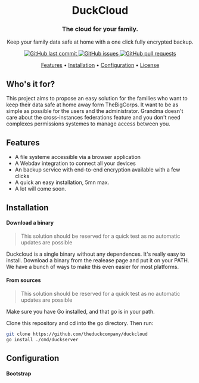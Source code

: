 <div align="center">

# DuckCloud

<h3 align='center'> The cloud for your family. </h3>

Keep your family data safe at home with a one click fully encrypted backup.<br/>

<p align="center">
    <a href="https://github.com/theduckcompany/duckcloud/commits/master">
    <img src="https://img.shields.io/github/last-commit/theduckcompany/duckcloud.svg?style=flat-square&logo=github&logoColor=white"
         alt="GitHub last commit">
    <a href="https://github.com/theduckcompany/duckcloud/issues">
    <img src="https://img.shields.io/github/issues-raw/theduckcompany/duckcloud.svg?style=flat-square&logo=github&logoColor=white"
         alt="GitHub issues">
    <a href="https://github.com/theduckcompany/duckcloud/pulls">
    <img src="https://img.shields.io/github/issues-pr-raw/theduckcompany/duckcloud.svg?style=flat-square&logo=github&logoColor=white"
         alt="GitHub pull requests">
</p>
      
<p align="center">
  <a href="#features">Features</a> •  
  <a href="#installation">Installation</a> •
  <a href="#configuration">Configuration</a> •
  <a href="#license">License</a>
</p>

</div>

## Who's it for?

This project aims to propose an easy solution for the families who want to keep their data safe at home away form TheBigCorps. It want to be as simple
as possible for the users and the administrator. Grandma doesn't care about the cross-instances federations feature and you don't need complexes permissions
systemes to manage access between you. 



## Features
- A file systeme accessible via a browser application
- A Webdav integration to connect all your devices
- An backup service with end-to-end encryption available with a few clicks
- A quick an easy installation, 5mn max.
- A lot will come soon.

## Installation



#### Download a binary

> This solution should be reserved for a quick test as no automatic updates are possible

Duckcloud is a single binary without any dependences. It's really easy to install. Download a binary from the realease page and put it on your PATH. We have a bunch 
of ways to make this even easier for most platforms. 


#### From sources

> This solution should be reserved for a quick test as no automatic updates are possible

Make sure you have Go installed, and that go is in your path.

Clone this repository and cd into the go directory. Then run:
```sh
git clone https://github.com/theduckcompany/duckcloud
go install ./cmd/duckserver
```


## Configuration

#### Bootstrap











